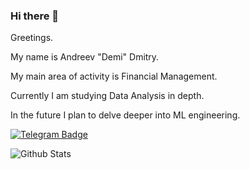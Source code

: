 ### Hi there 👋

Greetings.

My name is Andreev "Demi" Dmitry.

My main area of activity is Financial Management.

Currently I am studying Data Analysis in depth.

In the future I plan to delve deeper into ML engineering.

[![Telegram Badge](https://img.shields.io/badge/-rioran-blue?style=flat-square&logo=Telegram&logoColor=white&link=https://www.t.me/rioran)](https://www.t.me/demi7)

![Github Stats](https://github-readme-stats.vercel.app/api?username=DemiAnderson&count_private=true&show_icons=true&include_all_commits=true)

<!--
**DemiAnderson/DemiAnderson** is a ✨ _special_ ✨ repository because its `README.md` (this file) appears on your GitHub profile.

Here are some ideas to get you started:

- 🔭 I’m currently working on ...
- 🌱 I’m currently learning ...
- 👯 I’m looking to collaborate on ...
- 🤔 I’m looking for help with ...
- 💬 Ask me about ...
- 📫 How to reach me: ...
- 😄 Pronouns: ...
- ⚡ Fun fact: ...
-->
